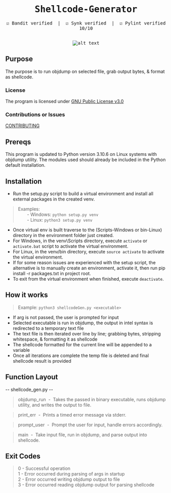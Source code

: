 <div align="center" style="font-family: monospace">
<h1>Shellcode-Generator</h1>
&#9745;&#65039; Bandit verified &nbsp;|&nbsp; &#9745;&#65039; Synk verified &nbsp;|&nbsp; &#9745;&#65039; Pylint verified 10/10
<br><br>

![alt text](https://github.com/ngimb64/Shellcode-Generator/blob/main/ShellcodeGen.png?raw=true)
</div>

## Purpose
The purpose is to run objdump on selected file, grab output bytes, & format as shellcode.

### License
The program is licensed under [GNU Public License v3.0](LICENSE.md)

### Contributions or Issues
[CONTRIBUTING](CONTRIBUTING.md)

## Prereqs
This program is updated to Python version 3.10.6 on Linux systems with objdump utility.
The modules used should already be included in the Python default installation.

## Installation
- Run the setup.py script to build a virtual environment and install all external packages in the created venv.

> Examples:<br> 
>       &emsp;&emsp;- Windows:  `python setup.py venv`<br>
>       &emsp;&emsp;- Linux:  `python3 setup.py venv`

- Once virtual env is built traverse to the (Scripts-Windows or bin-Linux) directory in the environment folder just created.
- For Windows, in the venv\Scripts directory, execute `activate` or `activate.bat` script to activate the virtual environment.
- For Linux, in the venv/bin directory, execute `source activate` to activate the virtual environment.
- If for some reason issues are experienced with the setup script, the alternative is to manually create an environment, activate it, then run pip install -r packages.txt in project root.
- To exit from the virtual environment when finished, execute `deactivate`.

## How it works
> Example: `python3 shellcodeGen.py <executable>`

- If arg is not passed, the user is prompted for input
- Selected executable is run in objdump, the output in intel syntax is redirected to a temporary text file
- The text file is then iterated over line by line; grabbing bytes, stripping whitespace, & formatting it as shellcode
- The shellcode formatted for the current line will be appended to a variable
- Once all iterations are complete the temp file is deleted and final shellcode result is provided

## Function Layout
-- shellcode_gen.py --
> objdump_run &nbsp;-&nbsp; Takes the passed in binary executable, runs objdump utility, and writes the output to file.

> print_err &nbsp;-&nbsp; Prints a timed error message via stderr.

> prompt_user &nbsp;-&nbsp; Prompt the user for input, handle errors accordingly.

> main &nbsp;-&nbsp; Take input file, run in objdump, and parse output into shellcode.

## Exit Codes
> 0 - Successful operation<br>
> 1 - Error occurred during parsing of args in startup<br>
> 2 - Error occurred writing objdump output to file<br>
> 3 - Error occurred reading objdump output for parsing shellcode